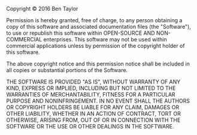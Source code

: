 Copyright © 2016 Ben Taylor

Permission is hereby granted, free of charge, to any person obtaining a copy
of this software and associated documentation files (the "Software"), to use or republish this software within OPEN-SOURCE AND NON-COMMERCIAL enterprises. This software may not be used within commercial applications unless by permission of the copyright holder of this software.

The above copyright notice and this permission notice shall be included in
all copies or substantial portions of the Software.

THE SOFTWARE IS PROVIDED "AS IS", WITHOUT WARRANTY OF ANY KIND, EXPRESS OR
IMPLIED, INCLUDING BUT NOT LIMITED TO THE WARRANTIES OF MERCHANTABILITY,
FITNESS FOR A PARTICULAR PURPOSE AND NONINFRINGEMENT. IN NO EVENT SHALL THE
AUTHORS OR COPYRIGHT HOLDERS BE LIABLE FOR ANY CLAIM, DAMAGES OR OTHER
LIABILITY, WHETHER IN AN ACTION OF CONTRACT, TORT OR OTHERWISE, ARISING FROM,
OUT OF OR IN CONNECTION WITH THE SOFTWARE OR THE USE OR OTHER DEALINGS IN
THE SOFTWARE.
